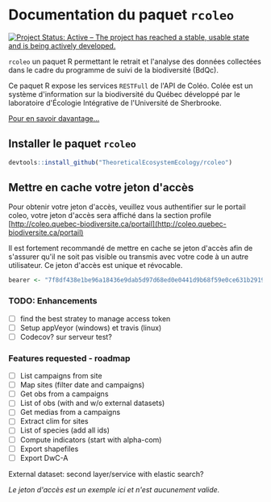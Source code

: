 # Documentation du paquet `rcoleo`

[![Project Status: Active – The project has reached a stable, usable state and is being actively developed.](http://www.repostatus.org/badges/latest/active.svg)](http://www.repostatus.org/#active)

`rcoleo` un paquet R permettant le retrait et l'analyse des données collectées dans le cadre du programme de suivi de la biodiversité (BdQc).

Ce paquet R expose les services `RESTFull` de l'API de Coléo. Colée est un système d'information sur la biodiversité du Québec développé par le laboratoire d'Écologie Intégrative de l'Université de Sherbrooke.

[Pour en savoir davantage...](https://coleo.biodiversite-quebec.ca/docs/)


## Installer le paquet `rcoleo`

```r
devtools::install_github("TheoreticalEcosystemEcology/rcoleo")
```

## Mettre en cache votre jeton d'accès

Pour obtenir votre jeton d'accès, veuillez vous authentifier sur le portail coleo, votre jeton d'accès sera affiché dans la section profile [http://coleo.quebec-biodiversite.ca/portail](http://coleo.quebec-biodiversite.ca/portail)

Il est fortement recommandé de mettre en cache se jeton d'accès afin de s'assurer qu'il ne soit pas visible ou transmis avec votre code à un autre utilisateur. Ce jeton d'accès est unique et révocable.

```r
bearer <- "7f8df438e1be96a18436e9dab5d97d68ed0e0441d9b68f59e0ce631b2919f3aa"
```

### TODO: Enhancements

- [ ] find the best stratey to manage access token
- [ ] Setup appVeyor (windows) et travis (linux)
- [ ] Codecov? sur serveur test?

### Features requested - roadmap

- [ ] List campaigns from site
- [ ] Map sites (filter date and campaigns)
- [ ] Get obs from a campaigns
- [ ] List of obs (with and w/o external datasets)
- [ ] Get medias from a campaigns
- [ ] Extract clim for sites
- [ ] List of species (add all ids)
- [ ] Compute indicators (start with alpha-com)
- [ ] Export shapefiles
- [ ] Export DwC-A

External dataset: second layer/service with elastic search?

*Le jeton d'accès est un exemple ici et n'est aucunement valide.*
